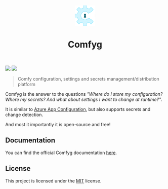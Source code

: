 <div align="center">
    <br/>
    <img alt="" src="docs/images/logo.png" />
    <h1>Comfyg</h1>
    <br/>
</div>

[![](https://img.shields.io/github/v/release/DavidVollmers/Comfyg?include_prereleases&style=flat-square)](https://github.com/DavidVollmers/Comfyg/releases)
[![](https://img.shields.io/github/license/DavidVollmers/Comfyg?style=flat-square)](https://github.com/DavidVollmers/Comfyg/blob/main/LICENSE.txt)

> Comfy configuration, settings and secrets management/distribution platform

Comfyg is the answer to the questions *"Where do I store my configuration? Where my secrets? And what about settings I
want to change at runtime?"*.

It is similar to [Azure App Configuration](https://learn.microsoft.com/en-us/azure/azure-app-configuration/overview),
but also supports secrets and change detection. 

And most it importantly it is open-source and free!

## Documentation

You can find the official Comfyg documentation [here](https://docs.comfyg.com).

## License

This project is licensed under the [MIT](https://github.com/DavidVollmers/Comfyg/blob/main/LICENSE.txt) license.
